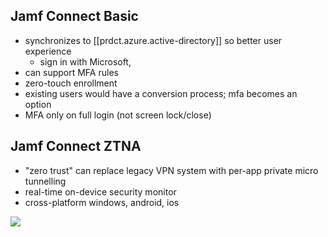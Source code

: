 
## Jamf Connect Basic

- synchronizes to [[prdct.azure.active-directory]] so better user experience
  - sign in with Microsoft, 
- can support MFA rules
- zero-touch enrollment
- existing users would have a conversion process; mfa becomes an option
- MFA only on full login (not screen lock/close)

## Jamf Connect ZTNA

- "zero trust" can replace legacy VPN system with per-app private micro tunnelling
- real-time on-device security monitor
- cross-platform windows, android, ios

![](/assets/images/2023-02-08-10-40-41.png)

